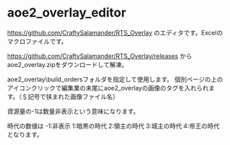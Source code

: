 # aoe2_overlay_editor
https://github.com/CraftySalamander/RTS_Overlay のエディタです。Excelのマクロファイルです。

https://github.com/CraftySalamander/RTS_Overlay/releases から
aoe2_overlay.zipをダウンロードして解凍。

aoe2_overlay\build_ordersフォルダを指定して使用します。
個別ページの上のアイコンクリックで編集業の末尾にaoe2_overlayの画像のタグを入れられます。（＄記号で挟まれた画像ファイル名）

資源量の-1は数量非表示という意味になります。

時代の数値は
-1:非表示
1:暗黒の時代
2:領主の時代
3:城主の時代
4:帝王の時代
となります。
